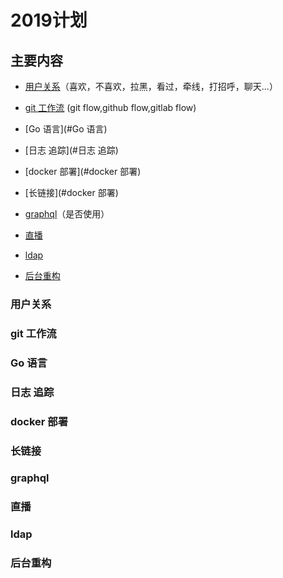 # 2019计划

## 主要内容

- [用户关系](#用户关系)（喜欢，不喜欢，拉黑，看过，牵线，打招呼，聊天...）

- [git 工作流](#git工作流) (git flow,github flow,gitlab flow)

- [Go 语言](#Go 语言)

- [日志 追踪](#日志 追踪)

- [docker 部署](#docker 部署)

- [长链接](#docker 部署)

- [graphql](#graphql)（是否使用）

- [直播](#直播)

- [ldap](#ldap)

- [后台重构](#后台重构)

### 用户关系

  



### git 工作流

  

### Go 语言

### 日志 追踪

### docker 部署

### 长链接

### graphql

### 直播

### ldap

### 后台重构